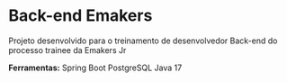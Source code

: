 # Back-end Emakers
Projeto desenvolvido para o treinamento de desenvolvedor Back-end do processo trainee da Emakers Jr

**Ferramentas:**
Spring Boot
PostgreSQL
Java 17
